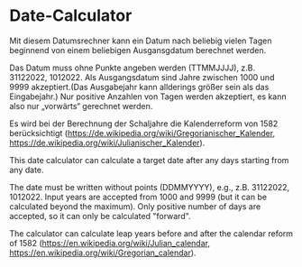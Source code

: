 # Date-Calculator

Mit diesem Datumsrechner kann ein Datum nach beliebig vielen Tagen beginnend von einem beliebigen Ausgansgdatum berechnet werden.

Das Datum muss ohne Punkte angeben werden (TTMMJJJJ), z.B. 31122022, 1012022.
Als Ausgangsdatum sind Jahre zwischen 1000 und 9999 akzeptiert.(Das Ausgabejahr kann allderings größer sein als das Eingabejahr.)
Nur positive Anzahlen von Tagen werden akzeptiert, es kann also nur „vorwärts“ gerechnet werden.

Es wird bei der Berechnung der Schaljahre die Kalenderreform von 1582 berücksichtigt (https://de.wikipedia.org/wiki/Gregorianischer_Kalender, https://de.wikipedia.org/wiki/Julianischer_Kalender).

This date calculator can calculate a target date after any days starting from any date.

The date must be written without points (DDMMYYYY), e.g., z.B. 31122022, 1012022.
Input years are accepted from 1000 and 9999 (but it can be calculated beyond the maximum).
Only positive number of days are accepted, so it can only be calculated "forward".

The calculator can calculate leap years before and after the calendar reform of 1582 (https://en.wikipedia.org/wiki/Julian_calendar, https://en.wikipedia.org/wiki/Gregorian_calendar).
